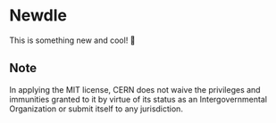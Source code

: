 # Newdle

This is something new and cool! 🎉

## Note

In applying the MIT license, CERN does not waive the privileges and immunities
granted to it by virtue of its status as an Intergovernmental Organization
or submit itself to any jurisdiction.
